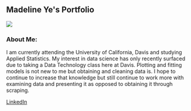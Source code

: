 ## Madeline Ye's Portfolio
![](/Users/madelineye/Downloads/github.jpg)

### About Me: 
I am currently attending the University of California, Davis and studying Applied Statistics. My interest in data science has only recently surfaced due to taking a Data Technology class here at Davis. Plotting and fitting models is not new to me but obtaining and cleaning data is. I hope to continue to increase that knowledge but still continue to work more with examining data and presenting it as opposed to obtaining it through scraping.

[LinkedIn](www.linkedin.com/in/madeline-ye-25283727)
